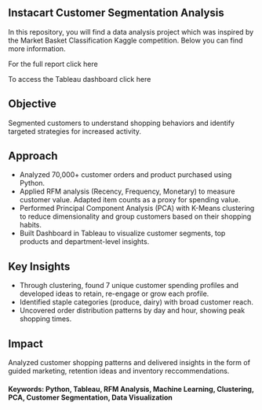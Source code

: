 ## Instacart Customer Segmentation Analysis

In this repository, you will find a data analysis project which was inspired by the Market Basket Classification Kaggle competition. Below you can find more information.

For the full report click here

To access the Tableau dashboard click here

## Objective

Segmented customers to understand shopping behaviors and identify targeted strategies for increased activity.

## Approach

- Analyzed 70,000+ customer orders and product purchased using Python.
- Applied RFM analysis (Recency, Frequency, Monetary) to measure customer value. Adapted item counts as a proxy for spending value.
- Performed Principal Component Analysis (PCA) with K-Means clustering to reduce dimensionality and group customers based on their shopping habits.
- Built Dashboard in Tableau to visualize customer segments, top products and department-level insights.

## Key Insights

- Through clustering, found 7 unique customer spending profiles and developed ideas to retain, re-engage or grow each profile.
- Identified staple categories (produce, dairy) with broad customer reach.
- Uncovered order distribution patterns by day and hour, showing peak shopping times.

 ## Impact
Analyzed customer shopping patterns and delivered insights in the form of guided marketing, retention ideas and inventory reccommendations.
 
 
 #### Keywords: Python, Tableau, RFM Analysis, Machine Learning, Clustering, PCA, Customer Segmentation, Data Visualization

 

